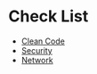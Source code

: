 # Check List
+ [Clean Code](./clean_code.md)
+ [Security](./security.md)
+ [Network](./network.md)

